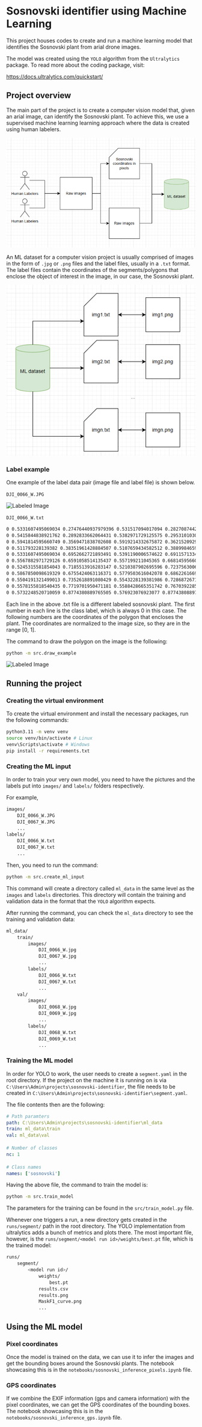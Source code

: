 # Sosnovski identifier using Machine Learning

This project houses codes to create and run a machine learning model that identifies the Sosnovski plant from arial drone images.

The model was created using the `YOLO` algorithm from the `Ultralytics` package. To read more about the coding package, visit:

<https://docs.ultralytics.com/quickstart/>

## Project overview

The main part of the project is to create a computer vision model that, given an arial image, can identify the Sosnovski plant. To achieve this, we use a supervised machine learning learning approach where the data is created using human labelers.

![Project overview](docs/project-overview.png)

An ML dataset for a computer vision project is usually comprised of images in the form of `.jpg` or `.png` files and the label files, usually in a `.txt` format. The label files contain the coordinates of the segments/polygons that enclose the object of interest in the image, in our case, the Sosnovski plant.

![Data Overview](docs/data_cv.png)

### Label example

One example of the label data pair (image file and label file) is shown below.

`DJI_0066_W.JPG`

![Labeled Image](docs/DJI_0066_W.JPG)

`DJI_0066_W.txt`

```txt
0 0.5331607495069034 0.27476440937979396 0.531517094017094 0.28270874424720577 0.530284352399737 0.2892833662064431 0.5343934911242604 0.2914749068595222 0.5403517422748192 0.2873657681349989 0.5405571992110454 0.28079114617576156 0.538913543721236 0.2788735481043173 0.5372698882314267 0.27558623712469865
0 0.5415844838921762 0.2892833662064431 0.5382971729125575 0.2953101030024107 0.5397353714661407 0.3021586675432829 0.543844510190664 0.3024326101249178 0.545077251808021 0.2977755862371247 0.5446663379355687 0.29092702169625245
0 0.5941814595660749 0.3569471838702608 0.5919214332675872 0.36215209292132367 0.5845249835634452 0.3643436335744028 0.5849358974358975 0.37091825553364016 0.5890450361604208 0.37557527942143326 0.5927432610124918 0.3821499013806706 0.597879684418146 0.3799583607275915 0.599112426035503 0.37557527942143326 0.6021942800788955 0.37119219811527504 0.6013724523339908 0.3629739206662283 0.5999342537804077 0.35776901161516544
0 0.511793228139382 0.38351961428884507 0.5107659434582512 0.38899846592154286 0.5113823142669297 0.39283366206443127 0.5060404339250494 0.3974906859522244 0.5025476660092045 0.4098181021257945 0.500698553583169 0.4172145518299365 0.501931295200526 0.4246110015340784 0.503164036817883 0.4341989918912996 0.506862261669954 0.4418693841770765 0.5113823142669297 0.4391299583607276 0.5148750821827746 0.4320074512382205 0.5220660749506904 0.4306377383300461 0.5300788954635108 0.4287201402586018 0.5368589743589743 0.42707648476879245 0.5409681130834977 0.4314595660749507 0.5473372781065089 0.4374863028709182 0.5553500986193294 0.4410475564321718 0.564595660749507 0.4448827525750602 0.5724030243261012 0.4421433267587114 0.5779503616042078 0.4363905325443787 0.5810322156476003 0.43255533640149024 0.5882232084155161 0.4320074512382205 0.5931541748849442 0.4314595660749507 0.5950032873109796 0.42351523120753887 0.5935650887573964 0.41666666666666663 0.5972633136094675 0.4079005040543502 0.5972633136094675 0.3977646285338593 0.5943869165023011 0.3922857769011615 0.589250493096647 0.3898202936664475 0.5898668639053255 0.3824238439623055 0.5857577251808022 0.37858864781941703 0.5834976988823143 0.3690006574621959 0.578155818540434 0.3692746000438308 0.5746630506245891 0.37091825553364016 0.5676775147928994 0.3722879684418146 0.5625410913872453 0.3695485426254657 0.5547337278106509 0.3640696909927679 0.5487754766600921 0.3591387245233399 0.5354207758053912 0.3626999780845935 0.5257642998027614 0.3670830593907517 0.5169296515450362 0.3731097961867192
0 0.5331607495069034 0.6952662721893491 0.5391190006574622 0.6911571334648258 0.5422008547008548 0.6952662721893491 0.5475427350427351 0.6985535831689678 0.5465154503616042 0.7070458031996494 0.543844510190664 0.710333114179268 0.5432281393819856 0.7185513916283147 0.5372698882314267 0.7188253342099495 0.531517094017094 0.7122507122507122 0.5269970414201184 0.70540214770984 0.5272024983563446 0.6963620425158886
0 0.5567882971729126 0.6591058514135437 0.557199211045365 0.6681459566074951 0.557199211045365 0.6766381766381766 0.5623356344510191 0.6796515450361604 0.5666502301117686 0.6763642340565418 0.5656229454306377 0.6706114398422091 0.5670611439842209 0.6637628753013368 0.5631574621959238 0.658284023668639
0 0.5245315581854043 0.7185513916283147 0.5210387902695596 0.7237563006793776 0.51672419460881 0.7278654394039009 0.5196005917159764 0.7344400613631382 0.5249424720578567 0.7396449704142012 0.5298734385272847 0.7410146833223756 0.5323389217619987 0.7459456497918037 0.5348044049967127 0.7473153626999781 0.5368589743589743 0.7404667981591059 0.537680802103879 0.7278654394039009 0.5282297830374754 0.725399956169187 0.5280243261012492 0.720195047118124
0 0.5867850098619329 0.6755424063116371 0.5779503616042078 0.6862261669953977 0.5756903353057199 0.6966359850975236 0.5773339907955293 0.7023887793118562 0.5728139381985536 0.7111549419241727 0.5713757396449705 0.720195047118124 0.5754848783694938 0.7278654394039009 0.5808267587113741 0.7306048652202498 0.5857577251808022 0.737453429761122 0.5915105193951348 0.7366316020162174 0.5960305719921105 0.7284133245671707 0.597879684418146 0.7199211045364892 0.5982905982905983 0.7125246548323472 0.5915105193951348 0.7040324348016656 0.5943869165023011 0.7001972386587771 0.5976742274819198 0.6908831908831908 0.5945923734385273 0.6804733727810651
0 0.5504191321499013 0.7352618891080429 0.5543228139381986 0.7286872671488056 0.557199211045365 0.7273175542406312 0.5617192636423406 0.7286872671488056 0.5658284023668639 0.7267696690773614 0.5744575936883629 0.7308788078018847 0.5775394477317555 0.7366316020162174 0.5763067061143985 0.7437541091387245 0.5732248520710059 0.7489590181897874 0.5715811965811965 0.7519723865877712 0.5664447731755424 0.7497808459346921 0.5621301775147929 0.7426583388121849 0.5596646942800789 0.7445759368836292 0.5530900723208416 0.7418365110672803
0 0.5578155818540435 0.7719701950471181 0.5588428665351742 0.7670392285776901 0.5627465483234714 0.7632040324348016 0.5672666009204471 0.7632040324348016 0.5674720578566733 0.7555336401490248 0.5641847468770546 0.7478632478632479 0.5602810650887574 0.7506026736795968 0.5602810650887574 0.7453977646285338 0.5555555555555556 0.7432062239754548 0.5456936226166995 0.7388231426692965 0.5407626561472716 0.7385492000876616 0.5374753451676528 0.7415625684856454 0.5368589743589743 0.744849879465264 0.5343934911242604 0.7495069033530571 0.5352153188691651 0.7560815253122946 0.5387080867850099 0.759916721455183 0.5475427350427351 0.7623822046898969 0.5479536489151874 0.7714223098838483 0.5551446416831033 0.774709620863467
0 0.5732248520710059 0.8774380889765505 0.576923076923077 0.8774380889765505 0.5789776462853387 0.8722331799254875 0.578155818540434 0.8648367302213456 0.5736357659434582 0.8659325005478852 0.570759368836292 0.8725071225071225
```

Each line in the above .txt file is a different labeled sosnovski plant. The first number in each line is the class label, which is always 0 in this case. The following numbers are the coordinates of the polygon that encloses the plant. The coordinates are normalized to the image size, so they are in the range [0, 1].

The command to draw the polygon on the image is the following:

```bash
python -m src.draw_example
```

![Labeled Image](docs/DJI_0066_W_with_polygon.JPG)

## Running the project

### Creating the virtual environment

To create the virtual environment and install the necessary packages, run the following commands:

```bash
python3.11 -m venv venv
source venv/bin/activate # Linux 
venv\Scripts\activate # Windows
pip install -r requirements.txt
```

### Creating the ML input

In order to train your very own model, you need to have the pictures and the labels put into `images/` and `labels/` folders respectively.

For example,

```bash
images/
    DJI_0066_W.JPG
    DJI_0067_W.JPG
    ...
labels/
    DJI_0066_W.txt
    DJI_0067_W.txt
    ...
```

Then, you need to run the command:

```bash
python -m src.create_ml_input
```

This command will create a directory called `ml_data` in the same level as the `images` and `labels` directories. This directory will contain the training and validation data in the format that the `YOLO` algorithm expects.

After running the command, you can check the `ml_data` directory to see the training and validation data:

```bash
ml_data/
    train/
        images/
            DJI_0066_W.jpg
            DJI_0067_W.jpg
            ...
        labels/
            DJI_0066_W.txt
            DJI_0067_W.txt
            ...
    val/
        images/
            DJI_0068_W.jpg
            DJI_0069_W.jpg
            ...
        labels/
            DJI_0068_W.txt
            DJI_0069_W.txt
            ...
```

### Training the ML model

In order for YOLO to work, the user needs to create a `segment.yaml` in the root directory. If the project on the machine it is running on is via `C:\Users\Admin\projects\sosnovski-identifier`, the file needs to be created in `C:\Users\Admin\projects\sosnovski-identifier\segment.yaml`.

The file contents then are the following:

```yaml
# Path paramters
path: C:\Users\Admin\projects\sosnovski-identifier\ml_data
train: ml_data\train
val: ml_data\val

# Number of classes
nc: 1

# Class names
names: ['sosnovski']
```

Having the above file, the command to train the model is:

```bash
python -m src.train_model
```

The parameters for the training can be found in the `src/train_model.py` file.

Whenever one triggers a run, a new directory gets created in the `runs/segment/` path in the root directory. The YOLO implementation from ultralytics adds a bunch of metrics and plots there. The most important file, however, is the `runs/segment/<model run id>/weights/best.pt` file, which is the trained model:

```bash
runs/
    segment/
        <model run id>/
            weights/
                best.pt
            results.csv
            results.png
            MaskF1_curve.png
            ...     
```

## Using the ML model

### Pixel coordinates

Once the model is trained on the data, we can use it to infer the images and get the bounding boxes around the Sosnovski plants. The notebook showcasing this is in the `notebooks/sosnovski_inference_pixels.ipynb` file.

### GPS coordinates

If we combine the EXIF information (gps and camera information) with the pixel coordinates, we can get the GPS coordinates of the bounding boxes. The notebook showcasing this is in the `notebooks/sosnovski_inference_gps.ipynb` file.
